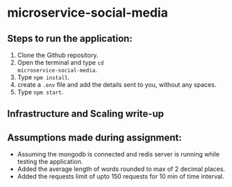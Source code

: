 # microservice-social-media

## Steps to run the application:
1) Clone the Github repository.
2) Open the terminal and type <code>cd microservice-social-media</code>.
3) Type <code>npm install</code>.
4) create a <code>.env</code> file and add the details sent to you, without any spaces.
5) Type <code>npm start</code>.

## Infrastructure and Scaling write-up

## Assumptions made during assignment:
- Assuming the mongodb is connected and redis server is running while testing the application.
- Added the average length of words rounded to max of 2 decimal places.
- Added the requests limit of upto 150 requests for 10 min of time interval.
